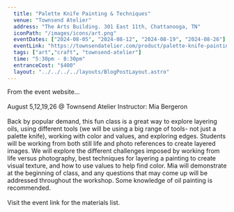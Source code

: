 ```yaml
---
  title: "Palette Knife Painting & Techniques"
  venue: "Townsend Atelier"
  address: "The Arts Building. 301 East 11th, Chattanooga, TN"
  iconPath: "/images/icons/art.png"
  eventDates: ["2024-08-05", "2024-08-12", "2024-08-19", "2024-08-26"]
  eventLink: "https://townsendatelier.com/product/palette-knife-painting-techniques-with-mia-bergeron/"
  tags: ["art","craft", "townsend-atelier"]
  time: "5:30pm - 8:30pm"
  entranceCost: "$400"
  layout: "../../../../layouts/BlogPostLayout.astro"
---
```


From the event website...
<br><br>
August 5,12,19,26 @ Townsend Atelier
Instructor:  Mia Bergeron
<br><br>
Back by popular demand, this fun class is a great way to explore layering oils, using different tools (we will be using a big range of tools- not just a palette knife), working with color and values, and exploring edges. Students will be working from both still life and photo references to create layered images. We will explore the different challenges imposed by working from life versus photography, best techniques for layering a painting to create visual texture, and how to use values to help find color. Mia will demonstrate at the beginning of class, and any questions that may come up will be addressed throughout the workshop. Some knowledge of oil painting is recommended.
<br><br>
Visit the event link for the materials list.
